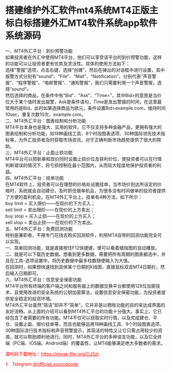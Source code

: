 # 搭建维护外汇软件mt4系统MT4正版主标白标搭建外汇MT4软件系统app软件系统源码

一、MT4外汇平台：到价预警功能<br>如果投资者在外汇中使用MT4平台，他们可以享受该平台的到价预警功能，这样的功能可以让投资者更有优势及灵活性。具体的使用方法如下：<br>选择"警报"选项，点击右键，选择“创建”，然后在弹出的对话框中进行设置，其中报警方式分别有“sound”、“File”、“Mail”、“Notification”，分别代表“声音警报”、“程序警报”、“电邮警报”、“通知警报”，我们只需要利用一个声音警报，选择“sound”。<br>然后选择的商品，在条件中有“Bid”、“Ask”、“Time=”，其中Bid&gt;的意思是当价位大于某个值时发出报警，Ask是条件语句，Time是发出警报的时间，在这里最常用的是Bid。此时如果选择商品为欧元，条件设置Bid&gt;example.com，维持时间10sec，重复次数10次，example.com。<br>二、MT4外汇平台：图表绘制和分析功能<br>MT4平台本身也是强大、实用的软件。它不仅支持多种金融产品，更拥有强大的图表绘制和分析功能，如18种画线工具、9个时段图表选项、30种国际领先技术指标等，为外汇投资者及时获取市场资讯，对于正确判断市场趋势提供了很大的帮助。<br>三、MT4外汇平台：止盈止损功能<br>MT4平台可以把新单和现价同时设置止损价位及获利价位，使投资者可以在行情判断错误的情况下，将亏损控制在最小范围内，从而较大程度地保护投资者的利益。<br>四、MT4外汇平台：挂单功能<br>在MT4软件上，投资者可以在理想的价格处设置挂单，当市场价到达所设定的价格时，系统就会自动建仓，及时抓住做单机会，为很多没有时间做单的投资者提供了方便的盈利机会。在MT4外汇平台上，挂单有4种方法，如下所示：<br>buy limit = 买入限价——在现价的下方买入；<br>sell limit = 卖出限阶——在现价的上方卖出；<br>buy stop = 买入止损——在现价的上方买入；<br>sell stop = 卖出止损——在现价的下方卖出。<br>五、MT4外汇平台：免费回测功能<br>特别是兼职者，不用专门花钱去购买回测软件，利用MT4自带的回测功能完全可以实现。<br>一、简单回测功能，就是直接按住F12快捷键，便可以看着蜡烛图的自动播放。<br>二、就是可以下载历史数据。想看到更多数据，需要把所有周期的图表都选中，并且在工具-选项设置中，将历史数据中最多柱数随便输入为大值。<br>在回测时，如果想快速找到具体某个日期的K线图，直接鼠标双击MT4日期栏，然后输入日期即可。<br>六、MT4外汇平台：信息安全保密功能<br>MT4平台所有终端的客户端之间和服务器上的数据交换平台都使用128位加密技术，且使用改进的安全系统的公钥加密算法，设置信息安全保密功能，为投资者提供安全稳定的投资环境。<br>MT4外汇平台虽然“简洁”却并不“简单”，它并非是以牺牲功能的目的来达成界面的友好流畅。从上面的介绍可以看到MT4外汇平台的功能十分强大。事实上，它已经包含了者需要的所有功能。MT4不仅可以获取实时行情，以及完成建仓、平仓、设置止盈、限价挂单等，而且也能够运用18种画线工具、9个时段图表选项、30种国际流行技术指标和声音预警提示，其简洁的特性又让它只需占用较少的资源，就可以帮助顺利地进行。同时，MT4外汇平台的多种语言功能，以及它全终端（PC端、IOS端、Android端）的覆盖性，让MT4能够满足绝大多数者的需求。<br>


<p style="color: red;">源代码下载地址：<a href="https://mega-file.org/CJSzt" style="color: red;">https://mega-file.org/CJSzt</a></p><p style="color: red;"><img src="https://cdn-icons-png.flaticon.com/512/2111/2111646.png" alt="Telegram Icon" style="width: 16px; vertical-align: middle; margin-right: 5px;">Telegram:<a href="https://t.me/official_sourcecode" style="color: red;">@official_sourcecode</a></p>